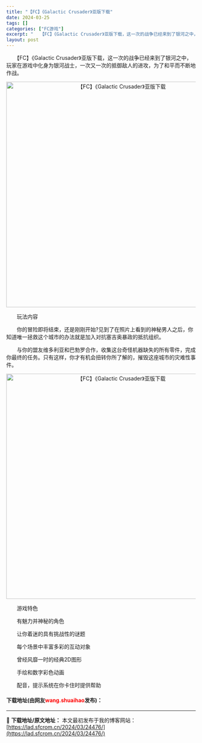 ```yaml
---
title: "【FC】《Galactic Crusader》亚版下载"
date: 2024-03-25
tags: []
categories: ["FC游戏"]
excerpt: "　　【FC】《Galactic Crusader》亚版下载，这一次的战争已经来到了银河之中，玩家在游戏中化身为银河战士，一次又一次的抵御敌人的进攻，为了和平而不断地作战。 　　玩法内容 　　你的冒险即将结束，还是刚刚开始?见到了在照片上看到的神秘男人之后，你知道唯一拯救这个城市的办法就是加入对抗塞吉&hellip;"
layout: post
---
```


 <p>　　【FC】《Galactic Crusader》亚版下载，这一次的战争已经来到了银河之中，玩家在游戏中化身为银河战士，一次又一次的抵御敌人的进攻，为了和平而不断地作战。</p> <p align="center"><img align="" border="0" src="https://lad.sfcrom.cn/wp-content/uploads/2024/03/20240325_6601915e674e7.png" width="598" alt="【FC】《Galactic Crusader》亚版下载" /></p> <p>　　玩法内容</p> <p>　　你的冒险即将结束，还是刚刚开始?见到了在照片上看到的神秘男人之后，你知道唯一拯救这个城市的办法就是加入对抗塞吉奥暴政的抵抗组织。</p> <p>　　与你的盟友维多利亚和巴勃罗合作，收集这台奇怪机器缺失的所有零件，完成你最终的任务。只有这样，你才有机会扭转你所了解的，摧毁这座城市的灾难性事件。</p> <p align="center"><img align="" border="0" src="https://lad.sfcrom.cn/wp-content/uploads/2024/03/20240325_6601915f8903a.png" width="597" alt="【FC】《Galactic Crusader》亚版下载" /></p> <p>　　游戏特色</p> <p>　　有魅力并神秘的角色</p> <p>　　让你着迷的具有挑战性的谜题</p> <p>　　每个场景中丰富多彩的互动对象</p> <p>　　曾经风靡一时的经典2D图形</p> <p>　　手绘和数字彩色动画</p> <p>　　配音，提示系统在你卡住时提供帮助</p> <p><h4>下载地址(由网友<font color="red">wang.shuaihao</font>发布)：</h4></p> 

---
📖 **下载地址/原文地址：** 本文最初发布于我的博客网站：[https://lad.sfcrom.cn/2024/03/24476/](https://lad.sfcrom.cn/2024/03/24476/)
